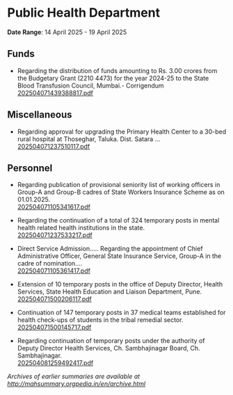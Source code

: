 # Public Health Department

**Date Range**: 14 April 2025 - 19 April 2025


## Funds
- Regarding the distribution of funds amounting to Rs. 3.00 crores from the Budgetary Grant (2210 4473) for the year 2024-25 to the State Blood Transfusion Council, Mumbai.- Corrigendum\
  [202504071439388817.pdf](https://gr.maharashtra.gov.in/Site/Upload/Government%20Resolutions/English/202504071439388817.pdf)

## Miscellaneous
- Regarding approval for upgrading the Primary Health Center to a 30-bed rural hospital at Thoseghar, Taluka. Dist. Satara ...\
  [202504071237510117.pdf](https://gr.maharashtra.gov.in/Site/Upload/Government%20Resolutions/English/202504071237510117.pdf)

## Personnel
- Regarding publication of provisional seniority list of working officers in Group-A and Group-B cadres of State Workers Insurance Scheme as on 01.01.2025.\
  [202504071105341617.pdf](https://gr.maharashtra.gov.in/Site/Upload/Government%20Resolutions/English/202504071105341617.pdf)

- Regarding the continuation of a total of 324 temporary posts in mental health related health institutions in the state.\
  [202504071237533217.pdf](https://gr.maharashtra.gov.in/Site/Upload/Government%20Resolutions/English/202504071237533217.pdf)

- Direct Service Admission..... Regarding the appointment of Chief Administrative Officer, General State Insurance Service, Group-A in the cadre of nomination....\
  [202504071105361417.pdf](https://gr.maharashtra.gov.in/Site/Upload/Government%20Resolutions/English/202504071105361417.....pdf)

- Extension of 10 temporary posts in the office of Deputy Director, Health Services, State Health Education and Liaison Department, Pune.\
  [202504071500206117.pdf](https://gr.maharashtra.gov.in/Site/Upload/Government%20Resolutions/English/202504071500206117.pdf)

- Continuation of 147 temporary posts in 37 medical teams established for health check-ups of students in the tribal remedial sector.\
  [202504071500145717.pdf](https://gr.maharashtra.gov.in/Site/Upload/Government%20Resolutions/English/202504071500145717.pdf)

- Regarding continuation of temporary posts under the authority of Deputy Director Health Services, Ch. Sambhajinagar Board, Ch. Sambhajinagar.\
  [202504081259492417.pdf](https://gr.maharashtra.gov.in/Site/Upload/Government%20Resolutions/English/202504081259492417.pdf)


*Archives of earlier summaries are available at http://mahsummary.orgpedia.in/en/archive.html*
